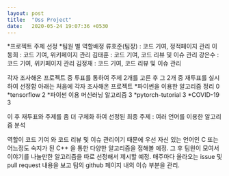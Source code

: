 ```yaml
---
layout: post
title:  "Oss Project"
date:   2020-05-24 19:07:36 +0530
---
```

*프로젝트 주제 선정 
*팀원 별 역할배정
류호준(팀장) : 코드 기여, 정적페이지 관리 
이동희 : 코드 기여, 위키페이지 관리 
김태훈 : 코드 기여, 코드 리뷰 및 이슈 관리 
강은수 : 코드 기여, 위키페이지 관리 
김정재 : 코드 기여, 코드 리뷰 및 이슈 관리 

각자 조사해온 프로젝트 중 투표를 통하여 주제 2개를 고른 후 그 2개 중 재투표를 실시하여 선정함
아래는 처음에 각자 조사해온 프로젝트
*파이썬을 이용한 알고리즘 정리 0
*tensorflow 2
*파이썬 이용 머신러닝 알고리즘 3
*pytorch-tutorial 3
*COVID-19 3

이 후 재투표와 주제를 좀 더 구체화 하여 선정된 최종 주제 : 여러 언어를 이용한 알고리즘 분석

 역할이 코드 기여 와 코드 리뷰 및 이슈 관리이기 때문에 우선 자신 있는 언어인 C 또는 어느정도 숙지가 된 C++ 을 통한 다양한 알고리즘을 접해볼 예정. 
그 후 팀원이 모여서 이야기를 나눌만한 알고리즘을 따로 선정해서 제시할 예정.
매주마다 올라오는 issue 및 pull request 내용을 보고 팀의 github 페이지 내의 이슈 부분을 관리.
